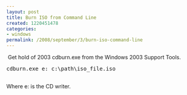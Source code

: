 ```yaml
---
layout: post
title: Burn ISO from Command Line
created: 1220451478
categories:
- windows
permalink: /2008/september/3/burn-iso-command-line
---
```

<p>&nbsp;Get hold of&nbsp;2003&nbsp;cdburn.exe from the Windows 2003 Support Tools.</p>
<pre>
cdburn.exe e: c:\path\iso_file.iso
<br type="_moz" /></pre>
<p>Where e: is the CD writer.</p>
